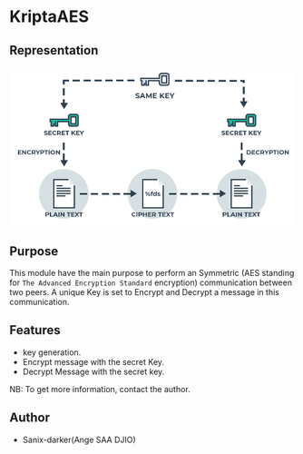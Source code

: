 # KriptaAES

## Representation

![logo](../images/s.png)

## Purpose

This module have the main purpose to perform an Symmetric (AES standing for `The Advanced Encryption Standard` encryption) communication between two peers.
A unique Key is set to Encrypt and Decrypt a message in this communication.

## Features

- key generation.
- Encrypt message with the secret Key.
- Decrypt Message with the secret key.

NB: To get more information, contact the author.

## Author

- Sanix-darker(Ange SAA DJIO)